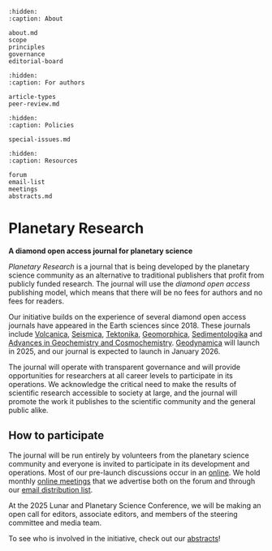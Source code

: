 ```{toctree}
:hidden:
:caption: About

about.md
scope
principles
governance
editorial-board
```

```{toctree}
:hidden:
:caption: For authors

article-types
peer-review.md
```

```{toctree}
:hidden:
:caption: Policies

special-issues.md
```

```{toctree}
:hidden:
:caption: Resources

forum
email-list
meetings
abstracts.md
```

# Planetary Research

**A diamond open access journal for planetary science**

*Planetary Research* is a journal that is being developed by the planetary science community as an alternative to traditional publishers that profit from publicly funded research. The journal will use the *diamond open access* publishing model, which means that there will be no fees for authors and no fees for readers.

Our initiative builds on the experience of several diamond open access journals have appeared in the Earth sciences since 2018. These journals include [Volcanica](http://www.jvolcanica.org/ojs/index.php/volcanica), [Seismica](https://seismica.library.mcgill.ca/), [Tektonika](https://tektonika.online/index.php/home), [Geomorphica](https://journals.psu.edu/geomorphica/), [Sedimentologika](https://oap.unige.ch/journals/sdk/index) and [Advances in Geochemistry and Cosmochemistry](https://journals.uu.se/AGC/index). [Geodynamica](https://www.geodynamica.org/) will launch in 2025, and our journal is expected to launch in January 2026.

The journal will operate with transparent governance and will provide opportunities for researchers at all career levels to participate in its operations. We acknowledge the critical need to make the results of scientific research accessible to society at large, and the journal will promote the work it publishes to the scientific community and the general public alike.

## How to participate

The journal will be run entirely by volunteers from the planetary science community and everyone is invited to participate in its development and operations. Most of our pre-launch discussions occur in an [online](#forum). We hold monthly [online meetings](#meetings) that we advertise both on the forum and through our [email distribution list](#email-list).

At the 2025 Lunar and Planetary Science Conference, we will be making an open call for editors, associate editors, and members of the steering committee and media team.

To see who is involved in the initiative, check out our [abstracts](#abstracts)!
